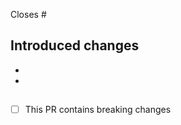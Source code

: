 <!-- Reference any GitHub issues resolved by this PR -->

Closes #


## Introduced changes
<!-- A brief description of the changes -->


- 
- 


##

- [ ] This PR contains breaking changes

<!-- List of all breaking changes -->

